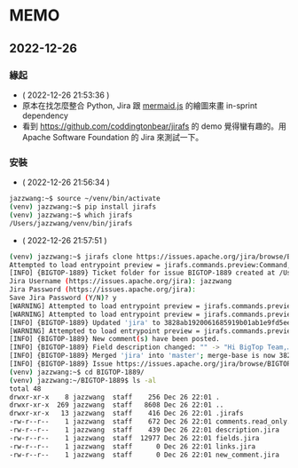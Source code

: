 # MEMO

## 2022-12-26

### 緣起

- ( 2022-12-26 21:53:36 )
- 原本在找怎麼整合 Python, Jira 跟 [mermaid.js](https://github.com/mermaid-js/mermaid) 的繪圖來畫 in-sprint dependency
- 看到 https://github.com/coddingtonbear/jirafs 的 demo 覺得蠻有趣的。用 Apache Software Foundation 的 Jira 來測試一下。

### 安裝

- ( 2022-12-26 21:56:34 )
```bash
jazzwang:~$ source ~/venv/bin/activate
(venv) jazzwang:~$ pip install jirafs
(venv) jazzwang:~$ which jirafs
/Users/jazzwang/venv/bin/jirafs
```
- ( 2022-12-26 21:57:51 )
```bash
(venv) jazzwang:~$ jirafs clone https://issues.apache.org/jira/browse/BIGTOP-1889
Attempted to load entrypoint preview = jirafs.commands.preview:Command, but an ImportError occurred.
[INFO] {BIGTOP-1889} Ticket folder for issue BIGTOP-1889 created at /Users/jazzwang/BIGTOP-1889
Jira Username (https://issues.apache.org/jira): jazzwang
Jira Password (https://issues.apache.org/jira):
Save Jira Password (Y/N)? y
[WARNING] Attempted to load entrypoint preview = jirafs.commands.preview:Command, but an ImportError occurred.
[WARNING] Attempted to load entrypoint preview = jirafs.commands.preview:Command, but an ImportError occurred.
[INFO] {BIGTOP-1889} Updated 'jira' to 3828ab1920061685919b01ab1e9fd5eef84d4e38
[WARNING] Attempted to load entrypoint preview = jirafs.commands.preview:Command, but an ImportError occurred.
[INFO] {BIGTOP-1889} New comment(s) have been posted.
[INFO] {BIGTOP-1889} Field description changed: "" -> "Hi BigTop Team,…"
[INFO] {BIGTOP-1889} Merged 'jira' into 'master'; merge-base is now 3828ab1920061685919b01ab1e9fd5eef84d4e38
[INFO] {BIGTOP-1889} Issue https://issues.apache.org/jira/browse/BIGTOP-1889 cloned successfully to /Users/jazzwang/BIGTOP-1889
(venv) jazzwang:~$ cd BIGTOP-1889/
(venv) jazzwang:~/BIGTOP-1889$ ls -al
total 48
drwxr-xr-x    8 jazzwang  staff    256 Dec 26 22:01 .
drwxr-xr-x  269 jazzwang  staff   8608 Dec 26 22:01 ..
drwxr-xr-x   13 jazzwang  staff    416 Dec 26 22:01 .jirafs
-rw-r--r--    1 jazzwang  staff    672 Dec 26 22:01 comments.read_only.jira
-rw-r--r--    1 jazzwang  staff    439 Dec 26 22:01 description.jira
-rw-r--r--    1 jazzwang  staff  12977 Dec 26 22:01 fields.jira
-rw-r--r--    1 jazzwang  staff      0 Dec 26 22:01 links.jira
-rw-r--r--    1 jazzwang  staff      0 Dec 26 22:01 new_comment.jira
```
